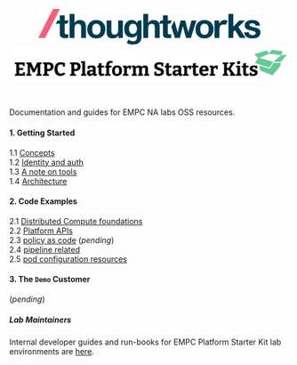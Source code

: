 <div align="center">
	<p>
		<img alt="Thoughtworks Logo" src="https://raw.githubusercontent.com/ThoughtWorks-DPS/static/master/thoughtworks_flamingo_wave.png?sanitize=true" width=400 />
    <br />
		<img alt="DPS Title" src="https://raw.githubusercontent.com/ThoughtWorks-DPS/static/master/EMPCPlatformStarterKitsImage.png?sanitize=true" />
	</p>
</div>
<br />

Documentation and guides for EMPC NA labs OSS resources.  

#### 1. Getting Started   

1.1 [Concepts](./doc/concepts.md)  
1.2 [Identity and auth](./doc/identity.md)  
1.3 [A note on tools](./doc/tools.md)  
1.4 [Architecture](./doc/architecture.md)  

#### 2. Code Examples 

2.1 [Distributed Compute foundations](./doc/platforms.md)  
2.2 [Platform APIs](./doc/platform_apis.md)  
2.3 [policy as code](./doc/policy_as_code.md) (_pending_)  
2.4 [pipeline related](./doc/pipeline_code.md)  
2.5 [pod configuration resources](./doc/k8s_deployments.md)

#### 3. The `Demo` Customer 

(_pending_)  

##### Lab Maintainers  

Internal developer guides and run-books for EMPC Platform Starter Kit lab environments are [here](https://github.com/ThoughtWorks-DPS/documentation-internal).      
